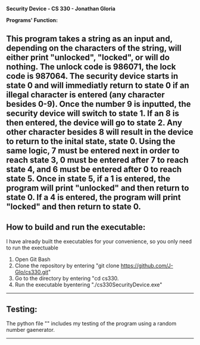 **Security Device - CS 330 - Jonathan Gloria**

**Programs' Function:**

This program takes a string as an input and, depending on the characters of the string, will either print "unlocked", "locked", or will do nothing. 
The unlock code is 986071, the lock code is 987064. 
The security device starts in state 0 and will immediatly return to state 0 if an illegal character is entered (any character besides 0-9). 
Once the number 9 is inputted, the security device will switch to state 1. If an 8 is then entered, the device will go to state 2. Any other character besides 8 will result in the device to return to the inital state, state 0. 
Using the same logic, 7 must be entered next in order to reach state 3, 0 must be entered after 7 to reach state 4, and 6 must be entered after 0 to reach state 5.
Once in state 5, if a 1 is entered, the program will print "unlocked" and then return to state 0. If a 4 is entered, the program will print "locked" and then return to state 0.
---

## How to build and run the executable:
I have already built the executables for your convenience, so you only need to run the exectuable

1. Open Git Bash
2. Clone the repository by entering "git clone https://github.com/J-Glo/cs330.git"
3. Go to the directory by entering "cd cs330.
4. Run the executable byentering "./cs330SecurityDevice.exe"


---

## Testing:

The python file "" includes my testing of the program using a random number gaenerator.

---

